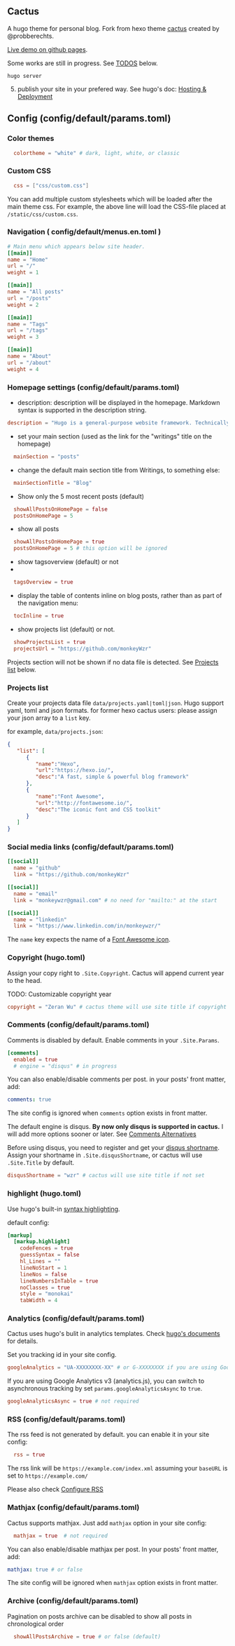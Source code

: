 ## Cactus

A hugo theme for personal blog. Fork from hexo theme [cactus](https://github.com/probberechts/hexo-theme-cactus) created by @probberechts.

[Live demo on github pages](https://www.takuzen.me/hugo-theme-cactus/).

Some works are still in progress. See [TODOS](#todos) below.

```
hugo server
```

5. publish your site in your prefered way. See hugo's doc: [Hosting & Deployment](https://gohugo.io/hosting-and-deployment/)

## Config (config/default/params.toml)

### Color themes

```toml
  colortheme = "white" # dark, light, white, or classic
```

### Custom CSS

```toml
  css = ["css/custom.css"]
```

You can add multiple custom stylesheets which will be loaded after the main theme css.
For example, the above line will load the CSS-file placed at `/static/css/custom.css`.

### Navigation ( config/default/menus.en.toml )

```toml
# Main menu which appears below site header.
[[main]]
name = "Home"
url = "/"
weight = 1

[[main]]
name = "All posts"
url = "/posts"
weight = 2

[[main]]
name = "Tags"
url = "/tags"
weight = 3

[[main]]
name = "About"
url = "/about"
weight = 4
```

### Homepage settings (config/default/params.toml)

* description: description will be displayed in the homepage. Markdown syntax is supported in the description string.

```toml
description = "Hugo is a general-purpose website framework. Technically speaking, Hugo is a static site generator. Unlike systems that dynamically build a page with each visitor request, Hugo builds pages when you create or update your content. Since websites are viewed far more often than they are edited, Hugo is designed to provide an optimal viewing experience for your website’s end users and an ideal writing experience for website authors."
```

* set your main section (used as the link for the "writings" title on the homepage)

```toml
  mainSection = "posts"
```

* change the default main section title from Writings, to something else:

```toml
  mainSectionTitle = "Blog"
```

* Show only the 5 most recent posts (default)

```toml
  showAllPostsOnHomePage = false
  postsOnHomePage = 5
```

* show all posts

```toml
  showAllPostsOnHomePage = true
  postsOnHomePage = 5 # this option will be ignored
```

* show tagsoverview (default) or not
*

```toml
  tagsOverview = true
```

* display the table of contents inline on blog posts, rather than as part of the navigation menu:

```toml
  tocInline = true
```

* show projects list (default) or not.

```toml
  showProjectsList = true
  projectsUrl = "https://github.com/monkeyWzr"
```

Projects section will not be shown if no data file is detected. See [Projects list](#projects-list) below.

### Projects list

Create your projects data file `data/projects.yaml|toml|json`. Hugo support yaml, toml and json formats.
for former hexo cactus users: please assign your json array to a `list` key.

for example, `data/projects.json`:

```json
{
   "list": [
      {
         "name":"Hexo",
         "url":"https://hexo.io/",
         "desc":"A fast, simple & powerful blog framework"
      },
      {
         "name":"Font Awesome",
         "url":"http://fontawesome.io/",
         "desc":"The iconic font and CSS toolkit"
      }
   ]
}
```

### Social media links (config/default/params.toml)

```toml
[[social]]
  name = "github"
  link = "https://github.com/monkeyWzr"

[[social]]
  name = "email"
  link = "monkeywzr@gmail.com" # no need for "mailto:" at the start

[[social]]
  name = "linkedin"
  link = "https://www.linkedin.com/in/monkeywzr/"
```

The `name` key expects the name of a [Font Awesome icon](https://fontawesome.com/icons?d=gallery&s=brands).

### Copyright (hugo.toml)

Assign your copy right to `.Site.Copyright`. Cactus will append current year to the head.

TODO: Customizable copyright year

```toml
copyright = "Zeran Wu" # cactus theme will use site title if copyright is not set
```

### Comments (config/default/params.toml)

Comments is disabled by default. Enable comments in your `.Site.Params`.

```toml
[comments]
  enabled = true
  # engine = "disqus" # in progress
```

You can also enable/disable comments per post. in your posts' front matter, add:

```yaml
comments: true
```

The site config is ignored when `comments` option exists in front matter.

The default engine is disqus. **By now only disqus is supported in cactus.** I will add more options sooner or later. See [Comments Alternatives](https://gohugo.io/content-management/comments/#comments-alternatives)

Before using disqus, you need to register and get your [disqus shortname](https://help.disqus.com/en/articles/1717111-what-s-a-shortname). Assign your shortname in `.Site.disqusShortname`, or cactus will use `.Site.Title` by default.

```toml
disqusShortname = "wzr" # cactus will use site title if not set
```

### highlight (hugo.toml)

Use hugo's built-in [syntax highlighting](https://gohugo.io/getting-started/configuration-markup#highlight).

default config:

```toml
[markup]
  [markup.highlight]
    codeFences = true
    guessSyntax = false
    hl_Lines = ""
    lineNoStart = 1
    lineNos = false
    lineNumbersInTable = true
    noClasses = true
    style = "monokai"
    tabWidth = 4
```

### Analytics (config/default/params.toml)

Cactus uses hugo's bulit in analytics templates. Check [hugo's documents](https://gohugo.io/templates/internal#google-analytics) for details.

Set you tracking id in your site config.

```toml
googleAnalytics = "UA-XXXXXXXX-XX" # or G-XXXXXXXX if you are using Google Analytics v4 (gtag.js)
```

If you are using Google Analytics v3 (analytics.js), you can switch to asynchronous tracking by set `params.googleAnalyticsAsync` to `true`.

```toml
googleAnalyticsAsync = true # not required
```

### RSS (config/default/params.toml)

The rss feed is not generated by default. you can enable it in your site config:

```toml
  rss = true
```

The rss link will be `https://example.com/index.xml` assuming your `baseURL` is set to `https://example.com/`

Please also check [Configure RSS](https://gohugo.io/templates/rss/#configure-rss)

### Mathjax (config/default/params.toml)

Cactus supports mathjax. Just add `mathjax` option in your site config:

```toml
  mathjax = true  # not required
```

You can also enable/disable mathjax per post. In your posts' front matter, add:

```yaml
mathjax: true # or false
```

The site config will be ignored when `mathjax` option exists in front matter.

### Archive (config/default/params.toml)

Pagination on posts archive can be disabled to show all posts in chronological order

```toml
  showAllPostsArchive = true # or false (default)
```
